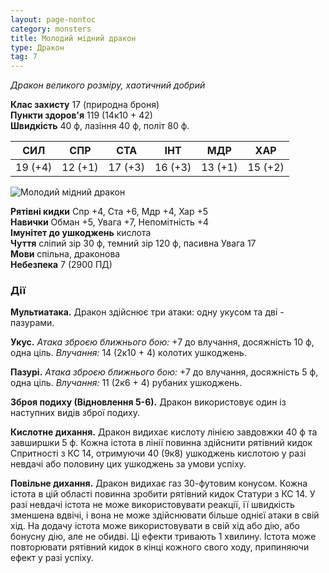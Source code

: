 ```yaml
---
layout: page-nontoc
category: monsters
title: Молодий мідний дракон
type: Дракон
tag: 7
---
```


_Дракон великого розміру, хаотичний добрий_

**Клас захисту** 17 (природна броня)    
**Пункти здоров'я** 119 (14к10 + 42)    
**Швидкість** 40 ф, лазіння 40 ф, політ 80 ф.

| СИЛ     | СПР     | СТА     | ІНТ     | МДР     | ХАР     |
| ------- | ------- | ------- | ------- | ------- | ------- |
| 19 (+4) | 12 (+1) | 17 (+3) | 16 (+3) | 13 (+1) | 15 (+2) |

![Молодий мідний дракон](https://www.dndbeyond.com/avatars/thumbnails/30782/533/1000/1000/638061965515055582.png)

**Рятівні кидки** Спр +4, Ста +6, Мдр +4, Хар +5    
**Навички** Обман +5, Увага +7, Непомітність +4    
**Імунітет до ушкоджень** кислота    
**Чуття** сліпий зір 30 ф, темний зір 120 ф, пасивна Увага 17    
**Мови** спільна, драконова    
**Небезпека** 7 (2900 ПД)

### Дії
**Мультиатака.** Дракон здійснює три атаки: одну укусом та дві - пазурами.    

**Укус.** _Атака зброєю ближнього бою:_ +7 до влучання, досяжність 10 ф, одна ціль. _Влучання:_ 14 (2к10 + 4) колотих ушкоджень.    

**Пазурі.** _Атака зброєю ближнього бою:_ +7 до влучання, досяжність 5 ф, одна ціль. _Влучання:_ 11 (2к6 + 4) рубаних ушкоджень.    

**Зброя подиху (Відновлення 5-6).** Дракон використовує один із наступних видів зброї подиху.    

**Кислотне дихання.** Дракон видихає кислоту лінією завдовжки 40 ф та завширшки 5 ф. Кожна істота в лінії повинна здійснити рятівний кидок Спритності з КС 14, отримуючи 40 (9к8) ушкоджень кислотою у разі невдачі або половину цих ушкоджень за умови успіху.    

**Повільне дихання.** Дракон видихає газ 30-футовим конусом. Кожна істота в цій області повинна зробити рятівний кидок Статури з КС 14. У разі невдачі істота не може використовувати реакції, її швидкість зменшена вдвічі, і вона не може здійснювати більше однієї атаки в свій хід. На додачу істота може використовувати в свій хід або дію, або бонусну дію, але не обидві. Ці ефекти тривають 1 хвилину. Істота може повторювати рятівний кидок в кінці кожного свого ходу, припиняючи ефект у разі успіху.
